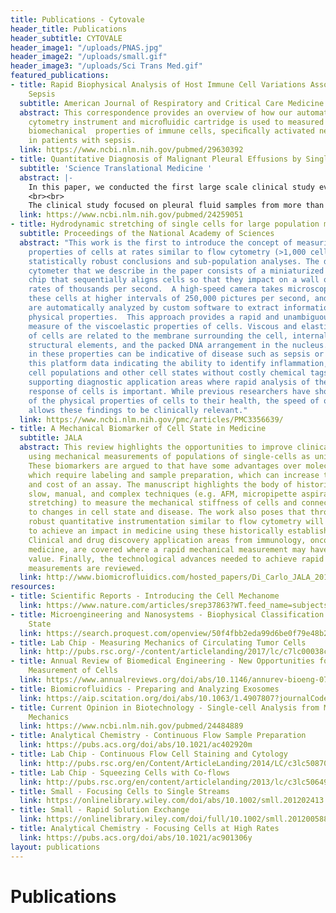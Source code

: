 ```yaml
---
title: Publications - Cytovale
header_title: Publications
header_subtitle: CYTOVALE
header_image1: "/uploads/PNAS.jpg"
header_image2: "/uploads/small.gif"
header_image3: "/uploads/Sci Trans Med.gif"
featured_publications:
- title: Rapid Biophysical Analysis of Host Immune Cell Variations Associated with
    Sepsis
  subtitle: American Journal of Respiratory and Critical Care Medicine
  abstract: This correspondence provides an overview of how our automated deformability
    cytometry instrument and microﬂuidic cartridge is used to measured shifts in the
    biomechanical  properties of immune cells, speciﬁcally activated neutrophils,
    in patients with sepsis.
  link: https://www.ncbi.nlm.nih.gov/pubmed/29630392
- title: Quantitative Diagnosis of Malignant Pleural Effusions by Single-Cell Mechanophenotyping
  subtitle: 'Science Translational Medicine '
  abstract: |-
    In this paper, we conducted the first large scale clinical study evaluating the use of cellular mechanical biomarkers from thousands of single-cells as a diagnostic.  The report provides evidence that the approach could reduce the need for diagnostic procedures associated with body fluid cytological analysis and the associated costs while improving accuracy over currently used methods. In a highlight article, Guck et al. describe the impact of our work “…this study marks a quantum leap in the clinical application of mechanical phenotyping… Tse and colleagues have opened a door to merging mechanics with medicine; now, it is well worth stepping through to explore what lies behind.”
    <br><br>
    The clinical study focused on pleural fluid samples from more than 100 patients in which we aimed to identify patients with malignant cells using our high-throughput mechanical phenotyping approach. Current screening of pleural fluid for cancer is costly, time-consuming, and often inconclusive. The detailed biophysical metrics we obtained from profiles of many single cells, along with machine learning approaches, allowed improved sensitivity over traditional cytology.  Some patient samples that were not identified as cancerous via traditional methods were found to be so through deformability cytometry, and these results were verified six months later. Because our approach does not require a trained pathologist, its potential benefits are even greater in areas where there is a lack of such specialists, such as rural areas or developing nations.
  link: https://www.ncbi.nlm.nih.gov/pubmed/24259051
- title: Hydrodynamic stretching of single cells for large population mechanical phenotyping
  subtitle: Proceedings of the National Academy of Sciences
  abstract: "This work is the first to introduce the concept of measuring mechanical
    properties of cells at rates similar to flow cytometry (>1,000 cells/sec), enabling
    statistically robust conclusions and sub-population analyses. The deformability
    cytometer that we describe in the paper consists of a miniaturized microfluidic
    chip that sequentially aligns cells so that they impact on a wall of fluid at
    rates of thousands per second.  A high-speed camera takes microscopic images of
    these cells at higher intervals of 250,000 pictures per second, and these images
    are automatically analyzed by custom software to extract information about cell
    physical properties.  This approach provides a rapid and unambiguous integrative
    measure of the viscoelastic properties of cells. Viscous and elastic properties
    of cells are related to the membrane surrounding the cell, internal cytoskeletal
    structural elements, and the packed DNA arrangement in the nucleus.  Variations
    in these properties can be indicative of disease such as sepsis or cancer. \n<br><br>\nUsing
    this platform data indicating the ability to identify inflammation, malignant
    cell populations and other cell states without costly chemical tags is reported,
    supporting diagnostic application areas where rapid analysis of the mechanical
    response of cells is important. While previous researchers have shown the relevance
    of the physical properties of cells to their health, the speed of our technique
    allows these findings to be clinically relevant."
  link: https://www.ncbi.nlm.nih.gov/pmc/articles/PMC3356639/
- title: A Mechanical Biomarker of Cell State in Medicine
  subtitle: JALA
  abstract: This review highlights the opportunities to improve clinical diagnostics
    using mechanical measurements of populations of single-cells as unique biomarkers.
    These biomarkers are argued to that have some advantages over molecular markers
    which require labeling and sample preparation, which can increase the complexity
    and cost of an assay. The manuscript highlights the body of historical work using
    slow, manual, and complex techniques (e.g. AFM, micropipette aspiration, and optical
    stretching) to measure the mechanical stiffness of cells and connect these metrics
    to changes in cell state and disease. The work also poses that throughput and
    robust quantitative instrumentation similar to flow cytometry will be necessary
    to achieve an impact in medicine using these historically established biomarkers.
    Clinical and drug discovery application areas from immunology, oncology, and regenerative
    medicine, are covered where a rapid mechanical measurement may have significant
    value. Finally, the technological advances needed to achieve rapid and robust
    measurements are reviewed.
  link: http://www.biomicrofluidics.com/hosted_papers/Di_Carlo_JALA_2012.pdf
resources:
- title: Scientific Reports - Introducing the Cell Mechanome
  link: https://www.nature.com/articles/srep37863?WT.feed_name=subjects_medical
- title: Microengineering and Nanosystems - Biophysical Classification of Cell Differentiation
    State
  link: https://search.proquest.com/openview/50f4fbb2eda99d6be0f79e48b2e175a4/1?pq-origsite=gscholar&cbl=2041946
- title: Lab Chip - Measuring Mechanics of Circulating Tumor Cells
  link: http://pubs.rsc.org/-/content/articlelanding/2017/lc/c7lc00038c#!divAbstract
- title: Annual Review of Biomedical Engineering - New Opportunities for Rapid Mechanical
    Measurement of Cells
  link: https://www.annualreviews.org/doi/abs/10.1146/annurev-bioeng-071114-040545
- title: Biomicrofluidics - Preparing and Analyzing Exosomes
  link: https://aip.scitation.org/doi/abs/10.1063/1.4907807?journalCode=bmf
- title: Current Opinion in Biotechnology - Single-cell Analysis from Molecules to
    Mechanics
  link: https://www.ncbi.nlm.nih.gov/pubmed/24484889
- title: Analytical Chemistry - Continuous Flow Sample Preparation
  link: https://pubs.acs.org/doi/abs/10.1021/ac402920m
- title: Lab Chip - Continuous Flow Cell Staining and Cytology
  link: http://pubs.rsc.org/en/Content/ArticleLanding/2014/LC/c3lc50870f#!divAbstract
- title: Lab Chip - Squeezing Cells with Co-flows
  link: http://pubs.rsc.org/en/content/articlelanding/2013/lc/c3lc50649e#!divAbstract
- title: Small - Focusing Cells to Single Streams
  link: https://onlinelibrary.wiley.com/doi/abs/10.1002/smll.201202413
- title: Small - Rapid Solution Exchange
  link: https://onlinelibrary.wiley.com/doi/full/10.1002/smll.201200588
- title: Analytical Chemistry - Focusing Cells at High Rates
  link: https://pubs.acs.org/doi/abs/10.1021/ac901306y
layout: publications
---
```


# Publications

